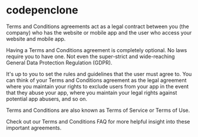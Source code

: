 # codepenclone
Terms and Conditions agreements act as a legal contract between you (the company) who has the website or mobile app and the user who access your website and mobile app.

Having a Terms and Conditions agreement is completely optional. No laws require you to have one. Not even the super-strict and wide-reaching General Data Protection Regulation (GDPR).

It's up to you to set the rules and guidelines that the user must agree to. You can think of your Terms and Conditions agreement as the legal agreement where you maintain your rights to exclude users from your app in the event that they abuse your app, where you maintain your legal rights against potential app abusers, and so on.

Terms and Conditions are also known as Terms of Service or Terms of Use.

Check out our Terms and Conditions FAQ for more helpful insight into these important agreements.

